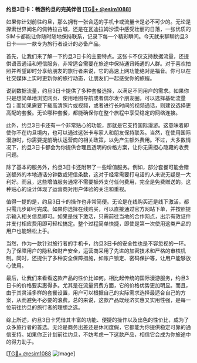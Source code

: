 **约旦3日卡：畅游约旦的完美伴侣 [[TG💪+ @esim1088](https://t.me/s/esim1088)]**

如果你计划前往约旦，那么拥有一张合适的手机卡或流量卡是必不可少的。无论是探索世界闻名的佩特拉古城，还是在瓦迪拉姆沙漠中感受壮丽的日落，一张优质的SIM卡都能让你随时随地保持联系，记录下每一个精彩瞬间。今天就来聊聊约旦3日卡——一款专为旅行者设计的必备产品。

首先，让我们来了解一下约旦3日卡的主要特点。这张卡不仅支持数据流量，还提供语音通话和短信服务，非常适合需要在旅途中保持通讯畅通的人群。对于喜欢拍照并希望即时分享给朋友的旅行者来说，它的高速上网功能绝对是福音。你可以在社交媒体上实时更新你的旅行动态，让朋友们一起感受你的旅程。

说到数据流量，约旦3日卡提供了多种套餐选择，以满足不同用户的需求。如果你只是想简单地浏览网页、使用地图导航或者偶尔发个朋友圈，可以选择基础流量包；而如果需要下载高清照片或视频，或者进行长时间的视频通话，则建议选择更高配的套餐。无论哪种套餐，都能确保你在整个旅程中享受稳定的网络连接。

此外，约旦3日卡还有一个非常贴心的功能，那就是它支持国际漫游。这意味着即使你不在约旦境内，也可以通过这张卡与家人和朋友保持联系。当然，在使用国际漫游时，你需要提前确认运营商的相关政策，以免产生额外费用。不过，大多数情况下，约旦3日卡都会为你提供合理且透明的价格方案，让你无需担心隐藏的收费问题。

除了基本的服务外，约旦3日卡还附带了一些增值服务。例如，部分套餐可能会赠送额外的本地通话分钟数或短信条数，这对于经常需要打电话的人来说无疑是一大利好。而且，这些增值服务通常不需要额外支付任何费用，完全是免费赠送的。这种贴心的设计体现了运营商对用户体验的关注和重视。

值得一提的是，约旦3日卡的操作也非常简便。无论是在线购买还是线下激活，都只需几步即可完成。如果你选择在线购买，可以直接通过官方网站下单，并按照提示输入相关信息即可。如果是线下激活，只需前往当地的合作网点，出示有效证件并支付相应费用即可轻松搞定。整个过程简单快捷，即使是第一次使用这类产品的用户也能轻松上手。

当然，作为一款针对旅行者的手机卡，约旦3日卡的安全性也是不容忽视的一环。为了保障用户的隐私和财产安全，运营商采用了先进的加密技术和严格的审核机制。同时，还提供了多种安全保障措施，如账户锁定、密码保护等，让用户能够放心使用。

最后，让我们来看看这款产品的性价比如何。相比起传统的国际漫游服务，约旦3日卡的价格要实惠得多。尤其是在流量资费方面，它的价格优势更加明显。而且，由于其灵活多样的套餐设置，用户可以根据自己的实际需求选择最适合自己的方案，从而避免不必要的浪费。总的来说，这款产品既经济实惠又实用性强，是每一位前往约旦的旅行者的理想之选。

综上所述，约旦3日卡凭借其丰富的功能、便捷的操作以及出色的性价比，成为了众多旅行者的首选。无论是商务出差还是休闲度假，它都能为你提供稳定可靠的通信支持。如果你正计划前往约旦，不妨考虑一下这款产品，相信它会成为你旅途中的得力助手。

[[TG💪+ @esim1088](https://t.me/s/esim1088) ![Image](https://i.postimg.cc/4NQfJmqS/Snipaste-2025-05-13-00-14-12.png)]